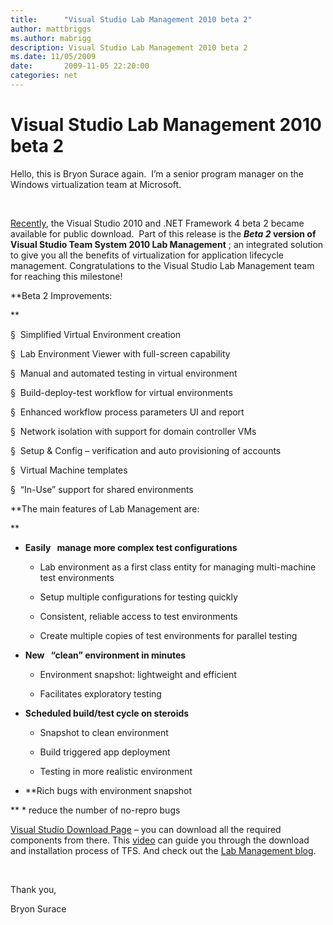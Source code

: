 ```yaml
---
title:      "Visual Studio Lab Management 2010 beta 2"
author: mattbriggs
ms.author: mabrigg
description: Visual Studio Lab Management 2010 beta 2
ms.date: 11/05/2009
date:       2009-11-05 22:20:00
categories: net
---
```

# Visual Studio Lab Management 2010 beta 2

Hello, this is Bryon Surace again.  I’m a senior program manager on the Windows virtualization team at Microsoft.

 

[Recently](https://blogs.msdn.com/lab_management/archive/2009/10/20/announcing-visual-studio-team-lab-management-2010-beta2.aspx "blog post"), the Visual Studio 2010 and .NET Framework 4 beta 2 became available for public download.  Part of this release is the **_Beta 2_ version of Visual Studio Team System 2010 Lab Management** ; an integrated solution to give you all the benefits of virtualization for application lifecycle management. Congratulations to the Visual Studio Lab Management team for reaching this milestone!

 **Beta 2 Improvements:

**

§  Simplified Virtual Environment creation

§  Lab Environment Viewer with full-screen capability

§  Manual and automated testing in virtual environment

§  Build-deploy-test workflow for virtual environments 

§  Enhanced workflow process parameters UI and report

§  Network isolation with support for domain controller VMs

§  Setup & Config – verification and auto provisioning of accounts

§  Virtual Machine templates

§  “In-Use” support for shared environments

 **The main features of Lab Management are:

**

  * **Easily   manage more complex test configurations**

    * Lab environment as a first class entity for managing multi-machine test environments

    * Setup multiple configurations for testing quickly 

    * Consistent, reliable access to test environments 

    * Create multiple copies of test environments for parallel testing 

  * **New   “clean” environment in minutes**

    * Environment snapshot: lightweight and efficient 

    * Facilitates exploratory testing 

  * **Scheduled build/test cycle on steroids**

    * Snapshot to clean environment 

    * Build triggered app deployment 

    * Testing in more realistic environment 

  * **Rich bugs with environment snapshot

**
    * reduce the number of no-repro bugs



[Visual Studio Download Page](https://msdn.microsoft.com/vstudio/dd582936.aspx) – you can download all the required components from there. This [video](https://channel9.msdn.com/shows/10-4/10-4-Episode-33-Downloading-and-Installing-Visual-Studio-2010-Beta-2/) can guide you through the download and installation process of TFS. And check out the [Lab Management blog](https://blogs.msdn.com/lab_management/).

 

Thank you,

Bryon Surace
